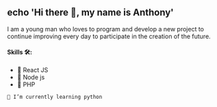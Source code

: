 ## echo 'Hi there 👋, my name is Anthony'
I am a young man who loves to program and develop a new project to continue improving every day to participate in the creation of the future.


#### Skills  🛠️:
 * 📌 React JS
 * 📌 Node js
 * 📌 PHP

``` 🌱 I’m currently learning python ```


